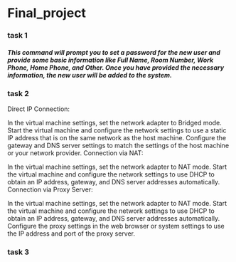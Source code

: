 # Final_project
### task 1
##### This command will prompt you to set a password for the new user and provide some basic information like Full Name, Room Number, Work Phone, Home Phone, and Other. Once you have provided the necessary information, the new user will be added to the system.

### task 2
Direct IP Connection:

In the virtual machine settings, set the network adapter to Bridged mode.
Start the virtual machine and configure the network settings to use a static IP address that is on the same network as the host machine.
Configure the gateway and DNS server settings to match the settings of the host machine or your network provider.
Connection via NAT:

In the virtual machine settings, set the network adapter to NAT mode.
Start the virtual machine and configure the network settings to use DHCP to obtain an IP address, gateway, and DNS server addresses automatically.
Connection via Proxy Server:

In the virtual machine settings, set the network adapter to NAT mode.
Start the virtual machine and configure the network settings to use DHCP to obtain an IP address, gateway, and DNS server addresses automatically.
Configure the proxy settings in the web browser or system settings to use the IP address and port of the proxy server.

### task 3
